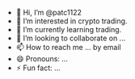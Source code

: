 - 👋 Hi, I’m @patc1122
- 👀 I’m interested in crypto trading.
- 🌱 I’m currently learning trading.
- 💞️ I’m looking to collaborate on ...
- 📫 How to reach me ... by email
- 😄 Pronouns: ...
- ⚡ Fun fact: ...

<!---
patc1122/patc1122 is a ✨ special ✨ repository because its `README.md` (this file) appears on your GitHub profile.
You can click the Preview link to take a look at your changes.
--->
